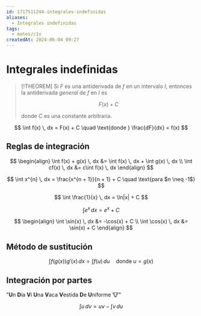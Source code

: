 ```yaml
---
id: 1717511244-integrales-indefinidas
aliases:
  - Integrales indefinidas
tags:
  - mates/c1v
createdAt: 2024-06-04 09:27
---
```


# Integrales indefinidas

> [!THEOREM]
> Si $F$ es una antiderivada de $f$ en un intervalo $I$, entonces la antiderivada *general* de $f$ en $I$ es
> 
> $$
> F(x) + C
> $$
> 
> donde $C$ es una constante arbitraria.

$$
\int f(x) \, dx = F(x) + C \quad \text{donde } \frac{dF}{dx} = f(x)
$$

## Reglas de integración

$$
\begin{align}
\int f(x) + g(x) \, dx &= \int f(x) \, dx + \int g(x) \, dx \\
\int cf(x) \, dx &= c\int f(x) \, dx
\end{align}
$$

$$
\int x^{n} \, dx = \frac{x^{n + 1}}{n + 1} + C \quad \text{para $n \neq -1$}
$$

$$
\int \frac{1}{x} \, dx = \ln|x| + C
$$

$$
\int e^{x} \, dx = e^{x} + C
$$

$$
\begin{align}
\int \sin(x) \, dx &= -\cos(x) + C \\
\int \cos(x) \, dx &= \sin(x) + C
\end{align}
$$

## Método de sustitución

$$
\int f(g(x))g'(x) \, dx = \int f(u) \, du \quad \text{donde $u = g(x)$}
$$

## Integración por partes

"**U**n **D**ía **V**i **U**na **V**aca **V**estida **D**e **U**niforme 🐮"

$$
\int u \, dv = uv - \int v \, du
$$

